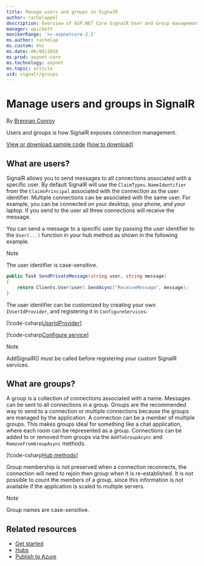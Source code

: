 ```yaml
---
title: Manage users and groups in SignalR
author: rachelappel
description: Overview of ASP.NET Core SignalR User and Group management.
manager: wpickett
monikerRange: '>= aspnetcore-2.1'
ms.author: rachelap
ms.custom: mvc
ms.date: 06/04/2018
ms.prod: aspnet-core
ms.technology: aspnet
ms.topic: article
uid: signalr/groups
---
```


# Manage users and groups in SignalR

By [Brennan Conroy](https://github.com/BrennanConroy)

Users and groups is how SignalR exposes connection management.

[View or download sample code](https://github.com/aspnet/Docs/tree/master/aspnetcore/signalr/groups/sample/) [(how to download)](xref:tutorials/index#how-to-download-a-sample)

## What are users?

SignalR allows you to send messages to all connections associated with a specific user. By default SignalR will use the `ClaimTypes.NameIdentifier` from the `ClaimsPrincipal` associated with the connection as the user identifier. Multiple connections can be associated with the same user. For example, you can be connected on your desktop, your phone, and your laptop. If you send to the user all three connections will receive the message.

You can send a message to a specific user by passing the user identifier to the `User(...)` function in your hub method as shown in the following example.

> [!NOTE]
> The user identifier is case-sensitive.

```csharp
public Task SendPrivateMessage(string user, string message)
{
    return Clients.User(user).SendAsync("ReceiveMessage", message);
}
```

The user identifier can be customized by creating your own `IUserIdProvider`, and registering it in `ConfigureServices`.

[!code-csharp[UserIdProvider](groups/sample/customuseridprovider.cs?range=4-10)]

[!code-csharp[Configure service](groups/sample/startup.cs?range=21-22,39-42)]

> [!NOTE]
> AddSignalR() must be called before registering your custom SignalR services.

## What are groups?

A group is a collection of connections associated with a name. Messages can be sent to all connections in a group. Groups are the recommended way to send to a connection or multiple connections because the groups are managed by the application. A connection can be a member of multiple groups. This makes groups ideal for something like a chat application, where each room can be represented as a group. Connections can be added to or removed from groups via the `AddToGroupAsync` and `RemoveFromGroupAsync` methods.

[!code-csharp[Hub methods](groups/sample/hubs/chathub.cs?range=15-27)]

Group membership is not preserved when a connection reconnects, the connection will need to rejoin then group when it is re-established. It is not possible to count the members of a group, since this information is not available if the application is scaled to multiple servers.

> [!NOTE]
> Group names are case-sensitive.

## Related resources

* [Get started](xref:signalr/get-started)
* [Hubs](xref:signalr/hubs)
* [Publish to Azure](xref:signalr/publish-to-azure-web-app)
